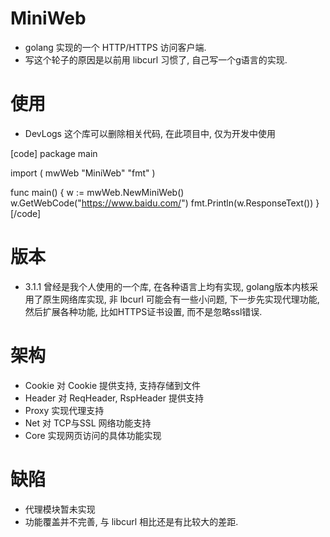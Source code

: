 # MiniWeb
- golang 实现的一个 HTTP/HTTPS 访问客户端.
- 写这个轮子的原因是以前用 libcurl 习惯了, 自己写一个g语言的实现.

# 使用
- DevLogs 
这个库可以删除相关代码, 在此项目中, 仅为开发中使用

[code]
package main

import (
	mwWeb "MiniWeb"
	"fmt"
)

func main() {
	w := mwWeb.NewMiniWeb()
	w.GetWebCode("https://www.baidu.com/")
	fmt.Println(w.ResponseText())
}
[/code]
# 版本
- 3.1.1
曾经是我个人使用的一个库, 在各种语言上均有实现, golang版本内核采用了原生网络库实现, 非 lbcurl
可能会有一些小问题, 下一步先实现代理功能, 然后扩展各种功能, 比如HTTPS证书设置, 而不是忽略ssl错误.

# 架构
- Cookie
对 Cookie 提供支持, 支持存储到文件
- Header
对 ReqHeader, RspHeader 提供支持
- Proxy
实现代理支持
- Net
对 TCP与SSL 网络功能支持
- Core
实现网页访问的具体功能实现

# 缺陷
- 代理模块暂未实现
- 功能覆盖并不完善, 与 libcurl 相比还是有比较大的差距.
